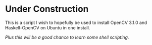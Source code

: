 # Under Construction


This is a script I wish to hopefully be used to install OpenCV 3.1.0 and Haskell-OpenCV on Ubuntu in one install.

_Plus this will be a good chance to learn some shell scripting._

